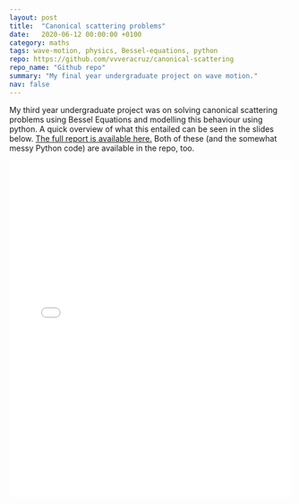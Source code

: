 ```yaml
---
layout: post
title:  "Canonical scattering problems"
date:   2020-06-12 00:00:00 +0100
category: maths
tags: wave-motion, physics, Bessel-equations, python
repo: https://github.com/vvveracruz/canonical-scattering
repo_name: "Github repo"
summary: "My final year undergraduate project on wave motion."
nav: false
---
```


My third year undergraduate project was on solving canonical scattering problems using Bessel Equations and modelling this behaviour using python. A quick overview of what this entailed can be seen in the slides below. [The full report is available here.](assets/pdf-slides.pdf) Both of these (and the somewhat messy Python code) are available in the repo, too.

<embed src="assets/pdf/csp-slides.pdf" type="application/pdf" width="100%" height="600px"/>
